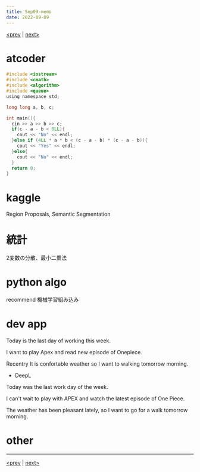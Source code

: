 ```yaml
---
title: Sep09-memo 
date: 2022-09-09 
---
```


[<prev](https://idekworks.github.io/TechnicalMemo/2022/09/08/Sep08.html) | [next>](https://idekworks.github.io/TechnicalMemo/2022/09/10/Sep10.html) 

# atcoder
```c
#include <iostream>
#include <cmath>
#include <algorithm>
#include <queue>
using namespace std;

long long a, b, c;

int main(){
  cin >> a >> b >> c;
  if(c - a - b < 0LL){
    cout << "No" << endl;
  }else if (4LL * a * b < (c - a - b) * (c - a - b)){
    cout << "Yes" << endl;
  }else{
    cout << "No" << endl;
  }
  return 0;
}
```

# kaggle
Region Proposals, Semantic Segmentation


# 統計
2変数の分散、最小二乗法

# python algo
recommend 機械学習組み込み

# dev app
Today is the last day of working this week.

I want to play Apex and read new episode of Onepiece.

Recentry It is confortable weather so I want to walking tomorrow morning.

- DeepL

Today was the last work day of the week.

I can't wait to play with APEX and watch the latest episode of One Piece.

The weather has been pleasant lately, so I want to go for a walk tomorrow morning.

# other

***

[<prev](https://idekworks.github.io/TechnicalMemo/2022/09/08/Sep08.html) | [next>](https://idekworks.github.io/TechnicalMemo/2022/09/10/Sep10.html)


